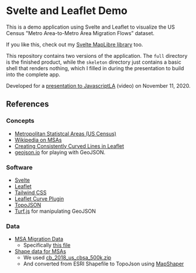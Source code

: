 # Svelte and Leaflet Demo

This is a demo application using Svelte and Leaflet to visualize the US Census "Metro Area-to-Metro Area Migration Flows” dataset.

If you like this, check out my [Svelte MapLibre library](https://github.com/dimfeld/svelte-maplibre) too.

This repository contains two versions of the application. The `full` directory is the
finished product, while the `skeleton` directory just contains a basic shell that renders nothing, which I
filled in during the presentation to build into the complete app.

Developed for a [presentation to JavascriptLA](https://www.youtube.com/watch?v=-klB-EocorE&t=770s) (video) on November 11, 2020.



## References

### Concepts

* [Metropolitan Statistcal Areas (US Census)](https://www.census.gov/topics/housing/housing-patterns/about/core-based-statistical-areas.html)
* [Wikipedia on MSAs](https://en.wikipedia.org/wiki/Metropolitan_statistical_area)
* [Creating Consistently Curved Lines in Leaflet](https://medium.com/@ryancatalani/creating-consistently-curved-lines-on-leaflet-b59bc03fa9dc)
* [geojson.io](https://geojson.io) for playing with GeoJSON.

### Software

* [Svelte](https://svelte.dev)
* [Leaflet](https://leafletjs.com/)
* [Tailwind CSS](https://tailwindcss.com)
* [Leaflet Curve Plugin](https://github.com/elfalem/Leaflet.curve)
* [TopoJSON](https://github.com/topojson/topojson)
* [Turf.js](https://turfjs.org/) for manipulating GeoJSON

### Data

* [MSA Migration Data](https://www.census.gov/data/tables/2018/demo/geographic-mobility/metro-to-metro-migration.html)
    * Specifically [this file](https://www2.census.gov/programs-surveys/demo/tables/geographic-mobility/2018/metro-to-metro-migration/metro-to-metro-2014-2018.xlsx)
* [Shape data for MSAs](https://www.census.gov/geographies/mapping-files/time-series/geo/carto-boundary-file.html)
    * We used [cb_2018_us_cbsa_500k.zip](https://www2.census.gov/geo/tiger/GENZ2018/shp/cb_2018_us_cbsa_500k.zip)
    * And converted from ESRI Shapefile to TopoJson using [MapShaper](https://mapshaper.org/)

